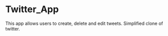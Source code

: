 # Twitter_App
This app allows users to create, delete and edit tweets. Simplified clone of twitter.

